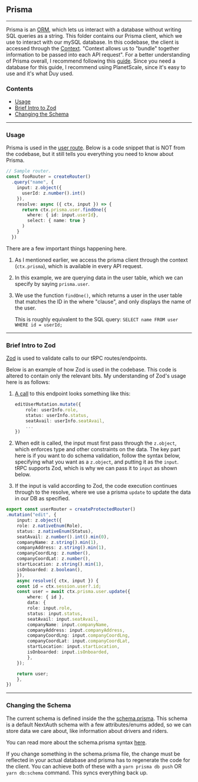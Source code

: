 ## Prisma

---

Prisma is an [ORM](https://stackoverflow.com/questions/1279613/what-is-an-orm-how-does-it-work-and-how-should-i-use-one), which lets us interact with a database without writing SQL queries as a string. This folder contains our Prisma client, which we use to interact with our mySQL database. In this codebase, the client is accessed through the [Context](../router/context.ts). "Context allows us to "bundle" together information to be passed into each API request". For a better understanding of Prisma overall, I recommend following this [guide](https://www.prisma.io/docs/getting-started/quickstart). Since you need a database for this guide, I recommend using PlanetScale, since it's easy to use and it's what Duy used. 

### Contents

- [Usage](#usage)
- [Brief Intro to Zod](#brief-intro-to-zod)
- [Changing the Schema](#changing-the-schema)

---

### Usage 

Prisma is used in the [user route](../router/user.ts). Below is a code snippet that is NOT from the codebase, but it still tells you everything you need to know about Prisma. 

```typescript
// Sample router.
const fooRouter = createRouter()
  .query("name", {
    input: z.object({
      userId: z.number().int()
    }),
    resolve: async ({ ctx, input }) => {
      return ctx.prisma.user.findOne({
        where: { id: input.userId},
        select: { name: true }
      )
    }
  })
```

There are a few important things happening here. 

1. As I mentioned earlier, we access the prisma client through the context (```ctx.prisma```), which is available in every API request.  

2. In this example, we are querying data in the user table, which we can specify by saying ```prisma.user```.

3. We use the function ```findOne()```, which returns a user in the user table that matches the ID in the where "clause", and only displays the name of the user. 
    
    This is roughly equivalent to the SQL query: ```SELECT name FROM user WHERE id = userId;```

---

### Brief Intro to Zod 

[Zod](https://github.com/colinhacks/zod) is used to validate calls to our tRPC routes/endpoints. 

Below is an example of how Zod is used in the codebase. This code is altered to contain only the relevant bits. My understanding of Zod's usage here is as follows: 

1. [A call](../../../src/pages/settings.tsx#L156) to this endpoint looks something like this: 
    ```typescript
    editUserMutation.mutate({
        role: userInfo.role,
        status: userInfo.status,
        seatAvail: userInfo.seatAvail,
        ...
    })
    ```

2. When edit is called, the input must first pass through the ```z.object```, which enforces type and other constraints on the data. The key part here is if you want to do schema validation, follow the syntax below, specifying what you want as a ```z.object```, and putting it as the ```input```. tRPC supports Zod, which is why we can pass it to ```input``` as shown below.

2. If the input is valid according to Zod, the code execution continues through to the resolve, where we use a prisma ```update``` to update the data in our DB as specified.

```typescript 
export const userRouter = createProtectedRouter()
.mutation("edit", {
    input: z.object({
    role: z.nativeEnum(Role),
    status: z.nativeEnum(Status),
    seatAvail: z.number().int().min(0),
    companyName: z.string().min(1),
    companyAddress: z.string().min(1),
    companyCoordLng: z.number(),
    companyCoordLat: z.number(),
    startLocation: z.string().min(1),
    isOnboarded: z.boolean(),
    }),
    async resolve({ ctx, input }) {
    const id = ctx.session.user?.id;
    const user = await ctx.prisma.user.update({
        where: { id },
        data: {
        role: input.role,
        status: input.status,
        seatAvail: input.seatAvail,
        companyName: input.companyName,
        companyAddress: input.companyAddress,
        companyCoordLng: input.companyCoordLng,
        companyCoordLat: input.companyCoordLat,
        startLocation: input.startLocation,
        isOnboarded: input.isOnboarded,
        },
    });

    return user;
    },
})
```
---
### Changing the Schema

The current schema is defined inside the the [schema.prisma](../../../prisma/schema.prisma). This schema is a default NextAuth schema with a few attributes/enums added, so we can store data we care about, like information about drivers and riders.

You can read more about the schema.prisma syntax [here](https://www.prisma.io/docs/concepts/components/prisma-schema/data-model).

If you change something in the schema.prisma file, the change must be reflected in your actual database and prisma has to regenerate the code for the client. You can achieve both of these with a ```yarn prisma db push``` OR ```yarn db:schema``` command. This syncs everything back up.